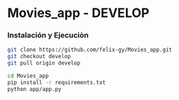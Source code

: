 # Movies_app - DEVELOP
### Instalación y Ejecuciòn 

```bash
git clone https://github.com/felix-gy/Movies_app.git
git checkout develop
git pull origin develop

cd Movies_app
pip install -r requirements.txt
python app/app.py
```
